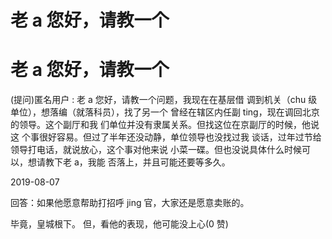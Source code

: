 # 老 a 您好，请教一个

# 老 a 您好，请教一个

(提问)匿名用户 : 老 a 您好，请教一个问题，我现在在基层借 调到机关（chu 级单位），想落编（就落科员），找了另一个 曾经在辖区内任副 ting，现在调回北京的领导。这个副厅和我 们单位并没有隶属关系。但找这位在京副厅的时候，他说这 个事很好容易。但过了半年还没动静，单位领导也没找过我 谈话，过年过节给领导打电话，就说放心，这个事对他来说 小菜一碟。但也没说具体什么时候可以，想请教下老 a，我能 否落上，并且可能还要等多久。

2019-08-07

回答：如果他愿意帮助打招呼 jing 官，大家还是愿意卖账的。

毕竟，皇城根下。 但，看他的表现，他可能没上心(0 赞)